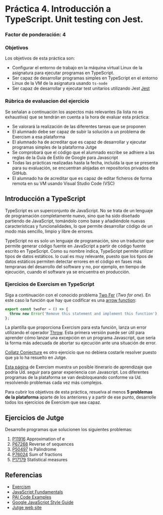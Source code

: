 # Práctica 4. Introducción a TypeScript. Unit testing con Jest.
### Factor de ponderación: 4

### Objetivos
Los objetivos de esta práctica son:
* Configurar el entorno de trabajo en la máquina virtual Linux de la asignatura para ejecutar programas en TypeScript.
* Ser capaz de desarrollar programas simples en TypeScript en el entorno Linux de la VM de la asignatura usando
  `ts-node`
* Ser capaz de desarrollar y ejecutar test unitarios utilizando Jest
[Jest](https://jestjs.io/)


### Rúbrica de evaluacion del ejercicio
Se señalan a continuación los aspectos más relevantes (la lista no es exhaustiva)
que se tendrán en cuenta a la hora de evaluar esta práctica:
* Se valorará la realización de las diferentes tareas que se proponen
* El alumnado debe ser capaz de subir la solución a un problema de Exercism a esa plataforma
* El alumnado ha de acreditar que es capaz de desarrollar y ejecutar programas simples de la plataforma Jutge
* Se comprobará que el código que el alumnado escribe se adhiere a las reglas de la Guía de Estilo de Google
  para Javascript
* Todas las prácticas realizadas hasta la fecha, incluída la que se presenta para su evaluación, se encuentran alojadas en repositorios privados de GitHub.
* El alumnado ha de acreditar que es capaz de editar ficheros de forma remota en su VM usando Visual Studio
  Code (VSC)

## Introducción a TypeScript
TypeScript es un superconjunto de JavaScript. 
No se trata de un lenguaje de programación completamente nuevo, sino que ha sido diseñado 
partiendo de JavaScript, tomándolo como base y añadiéndole nuevas características y funcionalidades, 
lo que permite desarrollar código de un modo más sencillo, limpio y libre de errores.

TypeScript no es solo un lenguaje de programación, sino un traductor que permite generar código fuente 
en JavaScript a partir de código fuente escrito en TypeScript. 
Como su nombre indica, TypeScript permite utilizar tipos de datos estáticos. 
lo cual es muy relevante, puesto que los tipos de datos estáticos permiten detectar errores en el código 
en fases más tempranas del desarrollo del software y no, por ejemplo, en tiempo de ejecución, cuando el 
software ya se encuentra en producción.

### Ejercicios de Exercism en TypeScript
Siga a continuación con el conocido problema
[Two Fer](https://exercism.org/tracks/javascript/exercises/two-fer)
(*Two for one*).
En este caso la función que hay que codificar es una
[arrow function](https://javascript.info/arrow-functions-basics):
```js
export const twoFer = () => {
  throw new Error('Remove this statement and implement this function');
};
```

La plantilla que proporciona Exercism para esta función, lanza un error utilizando el operador
[Throw](https://javascript.info/try-catch#throw-operator).
Esta primera versión puede ser útil para aprender cómo lanzar una excepción en un programa Javascript, que
sería la forma más adecuada de abortar su ejecución ante una situación de error.

[Collatz Conjecture](https://exercism.org/tracks/javascript/exercises/collatz-conjecture)
es otro ejercicio que no debiera costarle resolver puesto que ya lo ha resuelto en Jutge.

[Esta página](https://exercism.org/tracks/javascript/concepts) 
de Exercism muestra un posible itinerario de aprendizaje que podría Ud. seguir para ganar experiencia con
Javascript.
Los diferentes programas de la plataforma se van desbloqueando conforme va Ud. resolviendo problemas cada vez
más complejos.

Para cubrir los objetivos de esta práctica, resuelva al menos **5 problemas de la plataforma** aparte de los
anteriores y a partir de ese punto, desarrolle todos los ejercicios de Exercism que sea capaz.

## Ejercicios de Jutge
Desarrolle programas que solucionen los siguientes problemas:

1. [P11916](https://jutge.org/problems/P11916_en) Approximation of e
2. [P67268](https://jutge.org/problems/P67268_en) Reverse of sequences
3. [P50497](https://jutge.org/problems/P50497_en) Is Palindrome
4. [P76024](https://jutge.org/problems/P76024_en) Sum of fractions
5. [P17179](https://jutge.org/problems/P17179_en) Statistical measures

## Referencias
* [Exercism](https://exercism.io/)
* [JavaScript Fundamentals](https://javascript.info/first-steps)
* [PAI Code Examples](https://github.com/ULL-ESIT-PAI-2022-2023/PAI-class-code-examples.git)
* [Google JavaScript Style Guide](https://google.github.io/styleguide/jsguide.html)
* [Jutge web site](https://jutge.org/)
